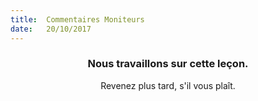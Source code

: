 ```yaml
---
title:  Commentaires Moniteurs
date:   20/10/2017
---
```


### <center>Nous travaillons sur cette leçon.</center>
<center>Revenez plus tard, s'il vous plaît.</center>